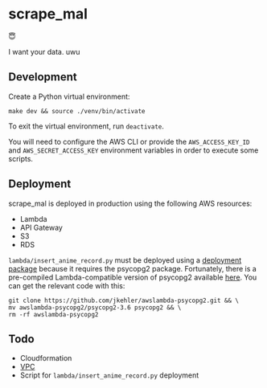 # scrape_mal

:innocent:

I want your data. uwu

## Development

Create a Python virtual environment:

```
make dev && source ./venv/bin/activate
```

To exit the virtual environment, run `deactivate`.

You will need to configure the AWS CLI or provide the `AWS_ACCESS_KEY_ID` and `AWS_SECRET_ACCESS_KEY` environment variables in order to execute some scripts.

## Deployment

scrape_mal is deployed in production using the following AWS resources:

- Lambda
- API Gateway
- S3
- RDS

`lambda/insert_anime_record.py` must be deployed using a [deployment package](https://docs.aws.amazon.com/lambda/latest/dg/lambda-python-how-to-create-deployment-package.html) because it requires the psycopg2 package. Fortunately, there is a pre-compiled Lambda-compatible version of psycopg2 available [here](https://github.com/jkehler/awslambda-psycopg2). You can get the relevant code with this:

```
git clone https://github.com/jkehler/awslambda-psycopg2.git && \
mv awslambda-psycopg2/psycopg2-3.6 psycopg2 && \
rm -rf awslambda-psycopg2
```

## Todo

- Cloudformation
- [VPC](https://aws.amazon.com/blogs/aws/new-access-resources-in-a-vpc-from-your-lambda-functions/)
- Script for `lambda/insert_anime_record.py` deployment
